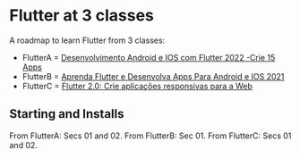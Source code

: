 # Flutter at 3 classes

A roadmap to learn Flutter from 3 classes:

- FlutterA = [Desenvolvimento Android e IOS com Flutter 2022 -Crie 15 Apps](https://www.udemy.com/course/desenvolvimento-android-e-ios-com-flutter)
- FlutterB = [Aprenda Flutter e Desenvolva Apps Para Android e IOS 2021](https://www.udemy.com/course/curso-flutter)
- FlutterC = [Flutter 2.0: Crie aplicações responsivas para a Web](https://www.udemy.com/course/flutter-crie-apps-responsivos-android-ios-web)

## Starting and Installs

From FlutterA: Secs 01 and 02.
From FlutterB: Sec 01.
From FlutterC: Secs 01 and 02.

